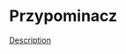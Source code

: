 # Przypominacz

[Description](http://szymonsiarkiewicz.pl/poradniki/kurs-qt/kurs-qt-aplikacja-chowana-w-system-tray/)


